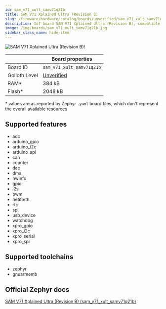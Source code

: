 ```yaml
---
id: sam_v71_xult_samv71q21b
title: SAM V71 Xplained Ultra (Revision B)
slug: /firmware/hardware/catalog/boards/unverified/sam_v71_xult_samv71q21b
description: IoT board SAM V71 Xplained Ultra (Revision B), compatible with Golioth at unverified level.
image: /img/boards/sam_v71_xult_samv71q21b.jpg
sidebar_class_name: hide-item
---
```


[//]: # (This is an auto-generated file, do not edit! Changes to it will be lost upon re-generation)

![SAM V71 Xplained Ultra (Revision B)!](/img/boards/sam_v71_xult_samv71q21b.jpg "SAM V71 Xplained Ultra (Revision B)")

|                | Board properties     |
| -------------  | -------------------- |
| Board ID       | `sam_v71_xult_samv71q21b` |
| Golioth Level  | [Unverified](/firmware/hardware#unverified-boards) |
| RAM*           | 384 kB |
| Flash*         | 2048 kB |

\* values are as reported by Zephyr `.yaml` board files, which don't represent the overall available resources



## Supported features

* adc
* arduino_gpio
* arduino_i2c
* arduino_spi
* can
* counter
* dac
* dma
* hwinfo
* gpio
* i2s
* pwm
* netif:eth
* rtc
* spi
* usb_device
* watchdog
* xpro_gpio
* xpro_i2c
* xpro_serial
* xpro_spi

## Supported toolchains

* zephyr
* gnuarmemb

## Official Zephyr docs

[SAM V71 Xplained Ultra (Revision B) (sam_v71_xult_samv71q21b)](https://docs.zephyrproject.org/latest/boards/atmel/sam/sam_v71_xult/doc/index.html)
